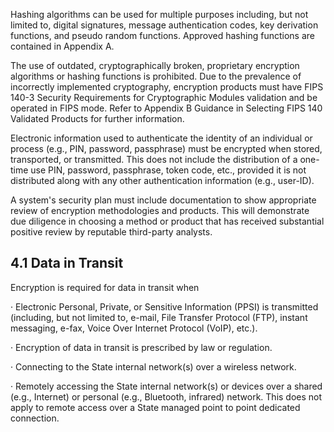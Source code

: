 Hashing algorithms can be used for multiple purposes including, but not limited to, digital signatures, message authentication codes, key derivation functions, and pseudo random functions. Approved hashing functions are contained in Appendix A.

The use of outdated, cryptographically broken, proprietary encryption algorithms or hashing functions is prohibited. Due to the prevalence of incorrectly implemented cryptography, encryption products must have FIPS 140-3 Security Requirements for Cryptographic Modules validation and be operated in FIPS mode. Refer to Appendix B Guidance in Selecting FIPS 140 Validated Products for further information.

Electronic information used to authenticate the identity of an individual or process (e.g., PIN, password, passphrase) must be encrypted when stored, transported, or transmitted. This does not include the distribution of a one-time use PIN, password, passphrase, token code, etc., provided it is not distributed along with any other authentication information (e.g., user-ID).

A system's security plan must include documentation to show appropriate review of encryption methodologies and products. This will demonstrate due diligence in choosing a method or product that has received substantial positive review by reputable third-party analysts.

## **4.1 Data in Transit**

Encryption is required for data in transit when

· Electronic Personal, Private, or Sensitive Information (PPSI) is transmitted (including, but not limited to, e-mail, File Transfer Protocol (FTP), instant messaging, e-fax, Voice Over Internet Protocol (VoIP), etc.).

· Encryption of data in transit is prescribed by law or regulation.

· Connecting to the State internal network(s) over a wireless network.

· Remotely accessing the State internal network(s) or devices over a shared (e.g., Internet) or personal (e.g., Bluetooth, infrared) network. This does not apply to remote access over a State managed point to point dedicated connection.